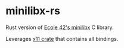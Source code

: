 # minilibx-rs
Rust version of [Ecole 42's minilibx](https://github.com/42Paris/minilibx-linux) C library.

Leverages [x11 crate](https://github.com/AltF02/x11-rs) that contains all bindings.